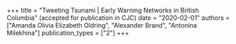 +++
title = "Tweeting Tsunami | Early Warning Networks in British Columbia" (accepted for publication in CJC)
date = "2020-02-01"
authors = ["Amanda Olivia Elizabeth Oldring", "Alexander Brand", "Antonina Milekhina"]
publication_types = ["2"]
+++
